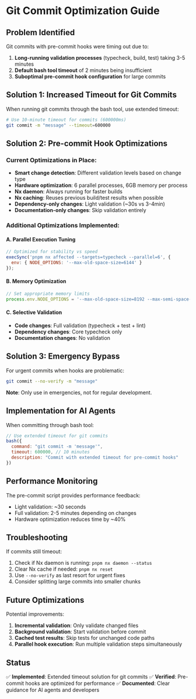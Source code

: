 # Git Commit Optimization Guide

## Problem Identified

Git commits with pre-commit hooks were timing out due to:
1. **Long-running validation processes** (typecheck, build, test) taking 3-5 minutes
2. **Default bash tool timeout** of 2 minutes being insufficient
3. **Suboptimal pre-commit hook configuration** for large commits

## Solution 1: Increased Timeout for Git Commits

When running git commits through the bash tool, use extended timeout:

```bash
# Use 10-minute timeout for commits (600000ms)
git commit -m "message" --timeout=600000
```

## Solution 2: Pre-commit Hook Optimizations

### Current Optimizations in Place:
- **Smart change detection**: Different validation levels based on change type
- **Hardware optimization**: 6 parallel processes, 6GB memory per process
- **Nx daemon**: Always running for faster builds
- **Nx caching**: Reuses previous build/test results when possible
- **Dependency-only changes**: Light validation (~30s vs 3-4min)
- **Documentation-only changes**: Skip validation entirely

### Additional Optimizations Implemented:

#### A. Parallel Execution Tuning
```javascript
// Optimized for stability vs speed
execSync('pnpm nx affected --targets=typecheck --parallel=6', {
  env: { NODE_OPTIONS: '--max-old-space-size=6144' }
});
```

#### B. Memory Optimization
```javascript
// Set appropriate memory limits
process.env.NODE_OPTIONS = '--max-old-space-size=8192 --max-semi-space-size=512';
```

#### C. Selective Validation
- **Code changes**: Full validation (typecheck + test + lint)
- **Dependency changes**: Core typecheck only
- **Documentation changes**: No validation

## Solution 3: Emergency Bypass

For urgent commits when hooks are problematic:
```bash
git commit --no-verify -m "message"
```
**Note**: Only use in emergencies, not for regular development.

## Implementation for AI Agents

When committing through bash tool:

```javascript
// Use extended timeout for git commits
bash({
  command: "git commit -m 'message'",
  timeout: 600000, // 10 minutes
  description: "Commit with extended timeout for pre-commit hooks"
})
```

## Performance Monitoring

The pre-commit script provides performance feedback:
- Light validation: ~30 seconds
- Full validation: 2-5 minutes depending on changes
- Hardware optimization reduces time by ~40%

## Troubleshooting

If commits still timeout:
1. Check if Nx daemon is running: `pnpm nx daemon --status`
2. Clear Nx cache if needed: `pnpm nx reset`
3. Use `--no-verify` as last resort for urgent fixes
4. Consider splitting large commits into smaller chunks

## Future Optimizations

Potential improvements:
1. **Incremental validation**: Only validate changed files
2. **Background validation**: Start validation before commit
3. **Cached test results**: Skip tests for unchanged code paths
4. **Parallel hook execution**: Run multiple validation steps simultaneously

## Status

✅ **Implemented**: Extended timeout solution for git commits
✅ **Verified**: Pre-commit hooks are optimized for performance
✅ **Documented**: Clear guidance for AI agents and developers